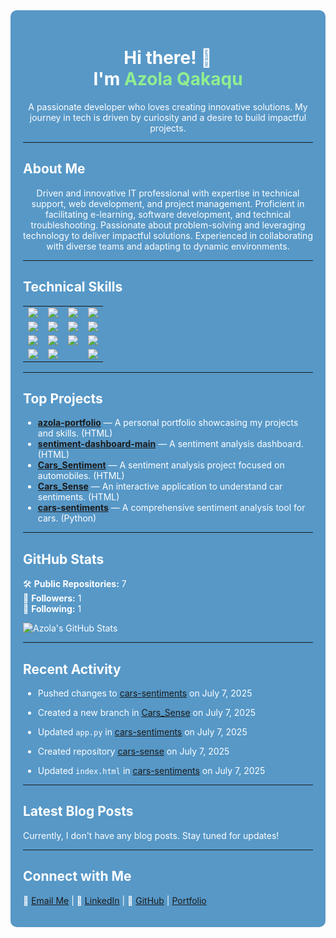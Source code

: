 <!-- README.md -->



<div style="background-color:#5798C7; padding:20px; border-radius:10px; color:white;">

  <div align="center">
    <h1>Hi there! 👋<br>I'm <span style="color:#90ee90;">Azola Qakaqu</span></h1>
    <p>A passionate developer who loves creating innovative solutions. My journey in tech is driven by curiosity and a desire to build impactful projects.</p>
  </div>

---

## About Me

  <div align="center">
  Driven and innovative IT professional with expertise in technical support, web development, and project management. Proficient in facilitating e-learning, software development, and technical troubleshooting. Passionate about problem-solving and leveraging technology to deliver impactful solutions. Experienced in collaborating with diverse teams and adapting to dynamic environments.
  </div>

---

## Technical Skills

  <div align="center">

  <table>
    <tr>
      <td><img src="https://img.shields.io/badge/Python-90ee90?style=for-the-badge&logo=python&logoColor=white"/></td>
      <td><img src="https://img.shields.io/badge/Java-90ee90?style=for-the-badge&logo=java&logoColor=white"/></td>
      <td><img src="https://img.shields.io/badge/Visual%20Basics-90ee90?style=for-the-badge&logo=visualstudio&logoColor=white"/></td>
      <td><img src="https://img.shields.io/badge/HTML/CSS/Bootstrap-90ee90?style=for-the-badge&logo=bootstrap&logoColor=white"/></td>
    </tr>
    <tr>
      <td><img src="https://img.shields.io/badge/JavaScript-90ee90?style=for-the-badge&logo=javascript&logoColor=white"/></td>
      <td><img src="https://img.shields.io/badge/Flask-90ee90?style=for-the-badge&logo=flask&logoColor=white"/></td>
      <td><img src="https://img.shields.io/badge/Django-90ee90?style=for-the-badge&logo=django&logoColor=white"/></td>
      <td><img src="https://img.shields.io/badge/MySQL-90ee90?style=for-the-badge&logo=mysql&logoColor=white"/></td>
    </tr>
    <tr>
      <td><img src="https://img.shields.io/badge/WordPress-90ee90?style=for-the-badge&logo=wordpress&logoColor=white"/></td>
      <td><img src="https://img.shields.io/badge/Streamlit-90ee90?style=for-the-badge&logo=streamlit&logoColor=white"/></td>
      <td><img src="https://img.shields.io/badge/Git-90ee90?style=for-the-badge&logo=git&logoColor=white"/></td>
      <td><img src="https://img.shields.io/badge/Render-90ee90?style=for-the-badge&logo=render&logoColor=white"/></td>
    </tr>
    <tr>
      <td><img src="https://img.shields.io/badge/API%20Integration-90ee90?style=for-the-badge"/></td>
      <td colspan="2"><img src="https://img.shields.io/badge/No--Code%20Tools(Lovable,Make,Landbot)-90ee90?style=for-the-badge"/></td>
      <td><img src="https://img.shields.io/badge/AI%20APIs(Cohere,OpenAI,Hugging%20Face)-90ee90?style=for-the-badge"/></td>
    </tr>
  </table>

  </div>

---

## Top Projects



- [**azola-portfolio**](https://github.com/Azola-Q/azola-portfolio) — A personal portfolio showcasing my projects and skills. (HTML)  
- [**sentiment-dashboard-main**](https://github.com/Azola-Q/sentiment-dashboard-main) — A sentiment analysis dashboard. (HTML)  
- [**Cars_Sentiment**](https://github.com/Azola-Q/Cars_Sentiment) — A sentiment analysis project focused on automobiles. (HTML)  
- [**Cars_Sense**](https://github.com/Azola-Q/Cars_Sense) — An interactive application to understand car sentiments. (HTML)  
- [**cars-sentiments**](https://github.com/Azola-Q/cars-sentiments) — A comprehensive sentiment analysis tool for cars. (Python)  



---

## GitHub Stats

  <div>

🛠️ **Public Repositories:** 7  
👥 **Followers:** 1  
🔄 **Following:** 1  

  <p>
    <img src="https://github-readme-stats.vercel.app/api?username=Azola-Q&show_icons=true&theme=radical" alt="Azola's GitHub Stats">
  </p>

  </div>

---

## Recent Activity

  <div>

- Pushed changes to [cars-sentiments](https://github.com/Azola-Q/cars-sentiments) on July 7, 2025  
- Created a new branch in [Cars_Sense](https://github.com/Azola-Q/Cars_Sense) on July 7, 2025  
-  Updated `app.py` in [cars-sentiments](https://github.com/Azola-Q/cars-sentiments) on July 7, 2025  
- Created repository [cars-sense](https://github.com/Azola-Q/cars-sense) on July 7, 2025  
- Updated `index.html` in [cars-sentiments](https://github.com/Azola-Q/cars-sentiments) on July 7, 2025  

  </div>

---

## Latest Blog Posts

  <div>

Currently, I don't have any blog posts. Stay tuned for updates!

  </div>

---

## Connect with Me

  <div>

💌 [Email Me](mailto:azolaqakaqu@gmail.com)  | 🔗 [LinkedIn](http://www.linkedin.com/in/azola-qakaqu-b82320234) | 🐙 [GitHub](https://github.com/Azola-Q) | [Portfolio](https://azola-portfolio.onrender.com/)

  </div>
</div>
